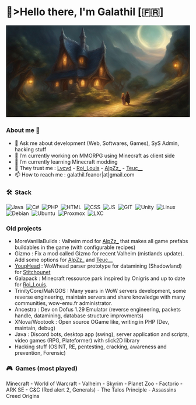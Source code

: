 # 💙>Hello there, I'm Galathil [🇫🇷]
<picture>
  <source media="(prefers-color-scheme: dark)" srcset="github-profile-banner.jpg">
  <source media="(prefers-color-scheme: light)" srcset="github-profile-banner.jpg">
  <img alt="Github profile banner" src="github-profile-banner.jpg">
</picture>

### About me 👋
- 💬 Ask me about development (Web, Softwares, Games), SyS Admin, hacking stuff
- 🔭 I’m currently working on MMORPG using Minecraft as client side
- 🌱 I’m currently learning Minecraft modding
- 💜 They trust me : [Lvcyd](https://www.twitch.tv/lvcyd) - [Roi_Louis](https://www.youtube.com/@RoiLouisMC) - [AlpZz_](https://www.twitch.tv/alpzz_) - [Teuc__](https://www.twitch.tv/teuc__)
- 📫 How to reach me : galathil.feanor|at|gmail.com

### 🛠 &nbsp;Stack
![Java](https://img.shields.io/badge/Java-05122A?style=flat&logo=java&logoColor=blue)&nbsp;
![C#](https://img.shields.io/badge/C%20Sharp-05122A?style=flat&logo=csharp&logoColor=blue)&nbsp;
![PHP](https://img.shields.io/badge/PHP-05122A?style=flat&logo=php&logoColor=blue)&nbsp;
![HTML](https://img.shields.io/badge/HTML-05122A?style=flat&logo=html5&logoColor=blue)&nbsp;
![CSS](https://img.shields.io/badge/CSS-05122A?style=flat&logo=css3&logoColor=blue)&nbsp;
![JS](https://img.shields.io/badge/JS-05122A?style=flat&logo=javascript&logoColor=blue)&nbsp;
![GIT](https://img.shields.io/badge/GIT-05122A?style=flat&logo=git&logoColor=blue)&nbsp;
![Unity](https://img.shields.io/badge/Unity-05122A?style=flat&logo=unity&logoColor=blue)&nbsp;
![Linux](https://img.shields.io/badge/Linux-05122A?style=flat&logo=linux&logoColor=blue)&nbsp;
![Debian](https://img.shields.io/badge/Debian-05122A?style=flat&logo=debian&logoColor=blue)&nbsp;
![Ubuntu](https://img.shields.io/badge/Ubuntu-05122A?style=flat&logo=ubuntu&logoColor=blue)&nbsp;
![Proxmox](https://img.shields.io/badge/Proxmox-05122A?style=flat&logo=proxmox&logoColor=blue)&nbsp;
![LXC](https://img.shields.io/badge/LXC-05122A?style=flat&logo=lxc&logoColor=blue)&nbsp;

### Old projects
- MoreVanillaBuilds : Valheim mod for [AlpZz_](https://www.twitch.tv/alpzz_) that makes all game prefabs buildables in the game (with configurable recipes)
- Gizmo : Fix a mod called Gizmo for recent Valheim (mistlands update). Add some options for [AlpZz_](https://www.twitch.tv/alpzz_) and [Teuc__](https://www.twitch.tv/teuc__)
- [YoupHead](https://github.com/galathil/YoupHead) : WoWhead parser prototype for datamining (Shadowland) for [Stitchounet](https://github.com/stitch11)
- Galapack : Minecraft ressource park inspired by Onigris and up to date for [Roi_Louis](https://www.twitch.tv/roi_louis).
- TrinityCore/MaNGOS : Many years in WoW servers development, some reverse engineering, maintain servers and share knowledge with many communities, wow-emu.fr administrator.
- Ancestra : Dev on Dofus 1.29 Emulator (reverse engineering, packets handle, datamining, database structure improvments)
- XNova/Wootook : Open source OGame like, writing in PHP (Dev, maintain, debug)
- Java : Discord bots, desktop app (swing), server application and scripts, video games (RPG, Plateformer) with slick2D library
- Hacking stuff (OSINT, RE, pentesting, cracking, awareness and prevention, Forensic)

### 🎮 &nbsp;Games (most played)
Minecraft - World of Warcraft - Valheim - Skyrim - Planet Zoo - Factorio - ARK SE - C&C (Red alert 2, Generals) - The Talos Principle - Assassins Creed Origins

<!--
**galathil/galathil** is a ✨ _special_ ✨ repository because its `README.md` (this file) appears on your GitHub profile.

Here are some ideas to get you started:

- 🔭 I’m currently working on ...
- 🌱 I’m currently learning ...
- 👯 I’m looking to collaborate on ...
- 🤔 I’m looking for help with ...
- 💬 Ask me about ...
- 📫 How to reach me: ...
- 😄 Pronouns: ...
- ⚡ Fun fact: ...
-->
